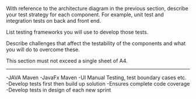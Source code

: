 With reference to the architecture diagram in the previous section, describe your test strategy for each component. For example, unit test and integration tests on back and front end.

List testing frameworks you will use to develop those tests.

Describe challenges that affect the testability of the components and what you will do to overcome these.

This section must not exceed a single sheet of A4.

-------

-JAVA Maven
-JavaFx Maven
-UI Manual Testing, test boundary cases etc.
-Develop tests first then build up solution
-Ensures complete code coverage
-Develop tests in design of each new sprint
